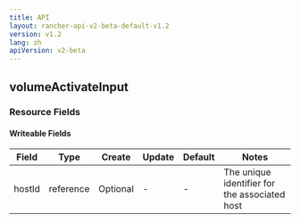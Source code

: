 ```yaml
---
title: API
layout: rancher-api-v2-beta-default-v1.2
version: v1.2
lang: zh
apiVersion: v2-beta
---
```


## volumeActivateInput



### Resource Fields

#### Writeable Fields

Field | Type | Create | Update | Default | Notes
---|---|---|---|---|---
hostId | reference | Optional | - | - | The unique identifier for the associated host



<br>
